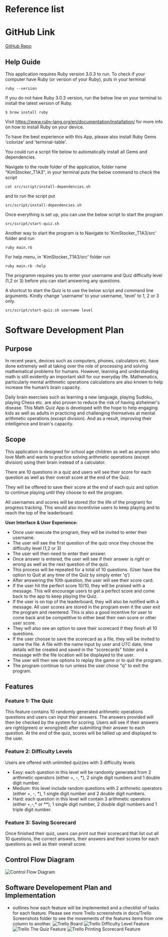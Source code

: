 # Reference list
# GitHub Link
[GitHub Repo](https://github.com/kimbstocker/KimStocker_T1A3)
## Help Guide
This application requires Ruby version 3.0.3 to run. To check if your computer have Ruby (or version of your Ruby), puts in your terminal
```
ruby --version
```
If you do not have Ruby 3.0.3 version, run the below line on your terminal to install the latest version of Ruby.
```
$ brew install ruby
``` 
Visit https://www.ruby-lang.org/en/documentation/installation/ for more info on how to install Ruby on your device.

To have the best experience with this App, please also install Ruby Gems 'colorize' and 'terminal-table'.

You could run a script file below to automatically install all Gems and dependencies. 

Navigate to the route folder of the application, folder name "KimStocker_T1A3", in your terminal puts the below command to check the script

```
cat src/script/install-dependencies.sh
```
and to run the script put
```
src/script/install-dependencies.sh
```
Once everything is set up, you can use the below script to start the program
```
src/script/start-quiz.sh
```
Another way to start the program is to Navigate to 'KimStocker_T1A3/src' folder and run
```
ruby main.rb
```
For help menu, in 'KimStocker_T1A3/src' folder run
```
ruby main.rb -help
```
The programm requires you to enter your username and Quiz difficulty level (1,2 or 3) before you can start answering any questions. 

A shortcut to start the Quiz is to use the below script and command line arguments. Kindly change 'username' to your username, 'level' to 1, 2 or 3 only.
```
src/script/start-quiz.sh username level
```
# Software Development Plan
## Purpose
In recent years, devices such as computers, phones, calculators etc. have done extremely well at taking over the role of processing and solving mathematical problems for humans. However, learning and understanding math is still evidently an important skill for our everyday life. Mathematics, particularly mental arithmetic operations calculations are also known to help increase the human’s brain capacity. 

Daily brain exercises such as learning a new language, playing Sudoku, playing Chess etc. are also proven to reduce the risk of having alzheimer's disease. This Math Quiz App is developed with the hope to help engaging kids as well as adults in practicing and challenging themselves at mental arithmetic operations (except division). And as a result, improving their intelligence and brain's capacity. 
## Scope
This application is designed for school age children as well as anyone who love Math and wants to practice solving arithmetic operations (except division) using their brain instead of a calculator. 

There are 10 questions in a quiz and users will see their score for each question as well as their overall score at the end of the Quiz.

They will be offered to save their score at the end of each quiz and option to continue playing until they choose to exit the program.

All usernames and scores will be stored (for the life of the program) for progress tracking. This would also incentivise users to keep playing and to reach the top of the leaderboard.

**User Interface & User Experience:**

- Once user execute the program, they will be invited to enter their username.
- The user will see the first question of the quiz once they choose the difficulty level (1,2 or 3)
- The user will then need to enter their answer.
- Once answer is entered, the user will see if their answer is *right* or *wrong* as well as the next question of the quiz. 
- This process will be repeated for a total of 10 questions. (User have the option to Quit at any time of the Quiz by simply enter 'q')
- After answering the 10th question, the user will see their score card. 
- If the user hit the perfect score 10/10, they will be praised with a message. This will encourage users to get a perfect score and come back to the app to keep playing the Quiz.
- If the user is on top of the leaderboard, they will also be notified with a message. All user scores are stored in the program even it the user exit the program and reentered. This is also a good incentive for user to come back and be competitive to either beat their own score or other user score.
- They will also see an option to save their scorecard if they finish all 10 questions.
- If the user choose to save the scorecard as a file, they will be invited to name the file. A file with the name input by user and UTC date, time details will be created and saved in the "scorecards" folder and a message with the file location will be displayed to the user.
- The user will then see options to replay the game or to quit the program. 
- The program continue to run unless the user chose "q" to exit the program.
## Features
### Feature 1: The Quiz
This feature contains 10 randomly generated arithmetic operations questions and users can input their answers. The answers provided will then be checked by the system for scoring. Users will see if their answers are right(green) or wrong(red) after submitting their answer to each question. At the end of the quiz, scores will be tallied up and displayed to the user.
### Feature 2: Difficulty Levels
Users are offered with unlimited quizzes with 3 difficulty levels
- Easy: each question in this level will be randomly generated from 2 arithmetic operators (either +, -, *), 2 single digit numbers and 1 double digit number. 
- Medium: this level include random questions with 2 arithmetic operators (either +, -, *), 1 single digit number and 2 double digit numbers.
- Hard: each question in this level will contain 3 arithmetic operators (either +,-,* or **), 1 single digit number, 2 double digit numbers and 1 triple digit number.
### Feature 3: Saving Scorecard
Once finished their quiz, users can print out their scorecard that list out all 10 questions, the correct answers, their answers and their scores for each questions as well as their overall score.
## Control Flow Diagram
  ![Control Flow Diagram](docs/KimStocker_T1A3_Control_Flow_Diagram.png "Diagram")
## Software Developement Plan and Implementation
- outlines how each feature will be implemented and a checklist of tasks for each feature. Please see more Trello screenshots in docs/Trello Screenshots folder to see the movements of the features items from one column to another.
  ![Trello Board](docs/TrelloHome.png "TrelloBoard")
  ![Trello Difficulty Level Feature](docs/TrelloDifficultyLevel.png "DifficultyLevelFeature")
  ![Trello The Quiz Feature](docs/TrelloTheQuiz.png "TheQuizFeature")
  ![Trello Printing Scorecard Feature](docs/TrelloPrintingScorecard.png "PrintingScorecardFeature")

  

